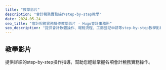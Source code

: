 ```yaml
---
title: "教學影片"
description: "會計稅務實務操作step-by-step教學"
date: 2024-05-24
seo_title: "會計稅務實務操作教學影片 - Hugo會計事務所"
seo_description: "提供會計軟體操作、報稅流程、工商登記申請等step-by-step教學影片，讓您輕鬆掌握實務操作技巧。立即觀看 https://hugo-accounting.com/videos/tutorials/"
---
```


## 教學影片

提供詳細的step-by-step操作指導，幫助您輕鬆掌握各項會計稅務實務操作。